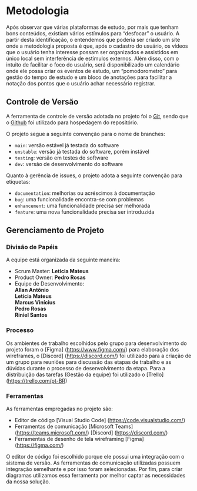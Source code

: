 
# Metodologia

Após observar que várias plataformas de estudo, por mais que tenham bons conteúdos, existiam vários estímulos para “desfocar” o usuário. A partir desta identificação, o entendemos que poderia ser criado um site onde a metodologia proposta é que, após o cadastro do usuário, os vídeos que o usuário tenha interesse possam ser organizados e assistidos em único local sem interferência de estímulos externos. Além disso, com o intuito de facilitar o foco do usuário, será disponibilizado um calendário onde ele possa criar os eventos de estudo, um “pomodorometro” para gestão do tempo de estudo e um bloco de anotações para facilitar a notação dos pontos que o usuário achar necessário registrar. 

## Controle de Versão

A ferramenta de controle de versão adotada no projeto foi o
[Git](https://git-scm.com/), sendo que o [Github](https://github.com)
foi utilizado para hospedagem do repositório.

O projeto segue a seguinte convenção para o nome de branches:

- `main`: versão estável já testada do software
- `unstable`: versão já testada do software, porém instável
- `testing`: versão em testes do software
- `dev`: versão de desenvolvimento do software

Quanto à gerência de issues, o projeto adota a seguinte convenção para
etiquetas:

- `documentation`: melhorias ou acréscimos à documentação
- `bug`: uma funcionalidade encontra-se com problemas
- `enhancement`: uma funcionalidade precisa ser melhorada
- `feature`: uma nova funcionalidade precisa ser introduzida

## Gerenciamento de Projeto

### Divisão de Papéis

A equipe está organizada da seguinte maneira:
- Scrum Master: <b>Leticia Mateus</b>
- Product Owner: <b>Pedro Rosas</b>
- Equipe de Desenvolvimento:<br>
   <b>Allan Antônio</b><br>
   <b>Leticia Mateus</b><br>
   <b>Marcus Vinícius</b><br>
   <b>Pedro Rosas</b><br>
   <b>Riniel Santos</b><br>


### Processo

Os ambientes de trabalho escolhidos pelo grupo para desenvolvimento do projeto foram o [Figma] (https://www.figma.com/) para elaboração dos wireframes, o [Discord] (https://discord.com/) foi utilizado para a criação de um grupo para reuniões para discussão das etapas de trabalho e as dúvidas durante o processo de desenvolvimento da etapa.
Para a distribuição das tarefas (Gestão da equipe) foi utilizado o [Trello] (https://trello.com/pt-BR) 

### Ferramentas

As ferramentas empregadas no projeto são:

- Editor de código [Visual Studio Code] (https://code.visualstudio.com/)
- Ferramentas de comunicação [Microsoft Teams] (https://teams.microsoft.com/) [Discord] (https://discord.com/)
- Ferramentas de desenho de tela wireframing [Figma] (https://figma.com/)

O editor de código foi escolhido porque ele possui uma integração com o
sistema de versão. As ferramentas de comunicação utilizadas possuem
integração semelhante e por isso foram selecionadas. Por fim, para criar
diagramas utilizamos essa ferramenta por melhor captar as
necessidades da nossa solução.
